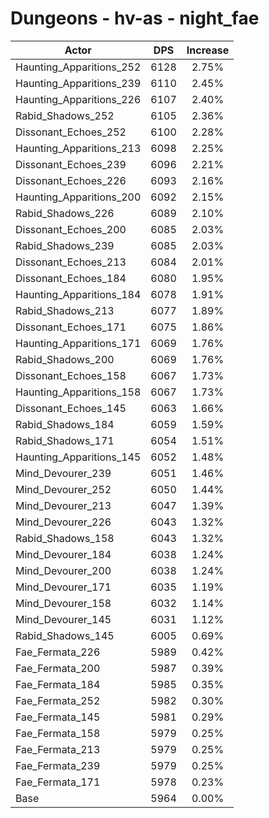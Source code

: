 # Dungeons - hv-as - night_fae
| Actor | DPS | Increase |
|---|:---:|:---:|
|Haunting_Apparitions_252|6128|2.75%|
|Haunting_Apparitions_239|6110|2.45%|
|Haunting_Apparitions_226|6107|2.40%|
|Rabid_Shadows_252|6105|2.36%|
|Dissonant_Echoes_252|6100|2.28%|
|Haunting_Apparitions_213|6098|2.25%|
|Dissonant_Echoes_239|6096|2.21%|
|Dissonant_Echoes_226|6093|2.16%|
|Haunting_Apparitions_200|6092|2.15%|
|Rabid_Shadows_226|6089|2.10%|
|Dissonant_Echoes_200|6085|2.03%|
|Rabid_Shadows_239|6085|2.03%|
|Dissonant_Echoes_213|6084|2.01%|
|Dissonant_Echoes_184|6080|1.95%|
|Haunting_Apparitions_184|6078|1.91%|
|Rabid_Shadows_213|6077|1.89%|
|Dissonant_Echoes_171|6075|1.86%|
|Haunting_Apparitions_171|6069|1.76%|
|Rabid_Shadows_200|6069|1.76%|
|Dissonant_Echoes_158|6067|1.73%|
|Haunting_Apparitions_158|6067|1.73%|
|Dissonant_Echoes_145|6063|1.66%|
|Rabid_Shadows_184|6059|1.59%|
|Rabid_Shadows_171|6054|1.51%|
|Haunting_Apparitions_145|6052|1.48%|
|Mind_Devourer_239|6051|1.46%|
|Mind_Devourer_252|6050|1.44%|
|Mind_Devourer_213|6047|1.39%|
|Mind_Devourer_226|6043|1.32%|
|Rabid_Shadows_158|6043|1.32%|
|Mind_Devourer_184|6038|1.24%|
|Mind_Devourer_200|6038|1.24%|
|Mind_Devourer_171|6035|1.19%|
|Mind_Devourer_158|6032|1.14%|
|Mind_Devourer_145|6031|1.12%|
|Rabid_Shadows_145|6005|0.69%|
|Fae_Fermata_226|5989|0.42%|
|Fae_Fermata_200|5987|0.39%|
|Fae_Fermata_184|5985|0.35%|
|Fae_Fermata_252|5982|0.30%|
|Fae_Fermata_145|5981|0.29%|
|Fae_Fermata_158|5979|0.25%|
|Fae_Fermata_213|5979|0.25%|
|Fae_Fermata_239|5979|0.25%|
|Fae_Fermata_171|5978|0.23%|
|Base|5964|0.00%|
